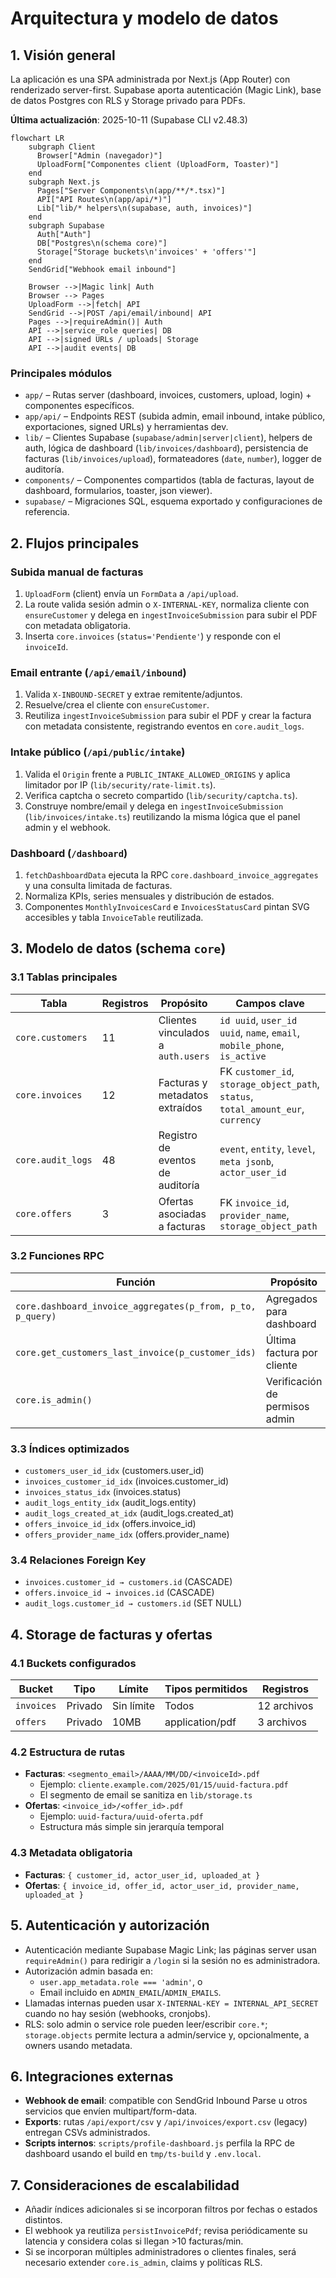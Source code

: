 # Arquitectura y modelo de datos

## 1. Visión general
La aplicación es una SPA administrada por Next.js (App Router) con renderizado server-first. Supabase aporta autenticación (Magic Link), base de datos Postgres con RLS y Storage privado para PDFs.

**Última actualización**: 2025-10-11 (Supabase CLI v2.48.3)

```mermaid
flowchart LR
    subgraph Client
      Browser["Admin (navegador)"]
      UploadForm["Componentes client (UploadForm, Toaster)"]
    end
    subgraph Next.js
      Pages["Server Components\n(app/**/*.tsx)"]
      API["API Routes\n(app/api/*)"]
      Lib["lib/* helpers\n(supabase, auth, invoices)"]
    end
    subgraph Supabase
      Auth["Auth"]
      DB["Postgres\n(schema core)"]
      Storage["Storage buckets\n'invoices' + 'offers'"]
    end
    SendGrid["Webhook email inbound"]

    Browser -->|Magic link| Auth
    Browser --> Pages
    UploadForm -->|fetch| API
    SendGrid -->|POST /api/email/inbound| API
    Pages -->|requireAdmin()| Auth
    API -->|service_role queries| DB
    API -->|signed URLs / uploads| Storage
    API -->|audit events| DB
```

### Principales módulos
- `app/` – Rutas server (dashboard, invoices, customers, upload, login) + componentes específicos.
- `app/api/` – Endpoints REST (subida admin, email inbound, intake público, exportaciones, signed URLs) y herramientas dev.
- `lib/` – Clientes Supabase (`supabase/admin|server|client`), helpers de auth, lógica de dashboard (`lib/invoices/dashboard`), persistencia de facturas (`lib/invoices/upload`), formateadores (`date`, `number`), logger de auditoría.
- `components/` – Componentes compartidos (tabla de facturas, layout de dashboard, formularios, toaster, json viewer).
- `supabase/` – Migraciones SQL, esquema exportado y configuraciones de referencia.

## 2. Flujos principales
### Subida manual de facturas
1. `UploadForm` (client) envía un `FormData` a `/api/upload`.
2. La route valida sesión admin o `X-INTERNAL-KEY`, normaliza cliente con `ensureCustomer` y delega en `ingestInvoiceSubmission` para subir el PDF con metadata obligatoria.
3. Inserta `core.invoices` (`status='Pendiente'`) y responde con el `invoiceId`.

### Email entrante (`/api/email/inbound`)
1. Valida `X-INBOUND-SECRET` y extrae remitente/adjuntos.
2. Resuelve/crea el cliente con `ensureCustomer`.
3. Reutiliza `ingestInvoiceSubmission` para subir el PDF y crear la factura con metadata consistente, registrando eventos en `core.audit_logs`.

### Intake público (`/api/public/intake`)
1. Valida el `Origin` frente a `PUBLIC_INTAKE_ALLOWED_ORIGINS` y aplica limitador por IP (`lib/security/rate-limit.ts`).
2. Verifica captcha o secreto compartido (`lib/security/captcha.ts`).
3. Construye nombre/email y delega en `ingestInvoiceSubmission` (`lib/invoices/intake.ts`) reutilizando la misma lógica que el panel admin y el webhook.

### Dashboard (`/dashboard`)
1. `fetchDashboardData` ejecuta la RPC `core.dashboard_invoice_aggregates` y una consulta limitada de facturas.
2. Normaliza KPIs, series mensuales y distribución de estados.
3. Componentes `MonthlyInvoicesCard` e `InvoicesStatusCard` pintan SVG accesibles y tabla `InvoiceTable` reutilizada.

## 3. Modelo de datos (schema `core`)

### 3.1 Tablas principales
| Tabla | Registros | Propósito | Campos clave |
| --- | --- | --- | --- |
| `core.customers` | 11 | Clientes vinculados a `auth.users` | `id uuid`, `user_id uuid`, `name`, `email`, `mobile_phone`, `is_active` |
| `core.invoices` | 12 | Facturas y metadatos extraídos | FK `customer_id`, `storage_object_path`, `status`, `total_amount_eur`, `currency` |
| `core.audit_logs` | 48 | Registro de eventos de auditoría | `event`, `entity`, `level`, `meta jsonb`, `actor_user_id` |
| `core.offers` | 3 | Ofertas asociadas a facturas | FK `invoice_id`, `provider_name`, `storage_object_path` |

### 3.2 Funciones RPC
| Función | Propósito | Parámetros | Retorna |
| --- | --- | --- | --- |
| `core.dashboard_invoice_aggregates(p_from, p_to, p_query)` | Agregados para dashboard | `p_from date`, `p_to date`, `p_query text` | JSON con totales y breakdowns |
| `core.get_customers_last_invoice(p_customer_ids)` | Última factura por cliente | `p_customer_ids uuid[]` | `customer_id`, `last_invoice_at` |
| `core.is_admin()` | Verificación de permisos admin | Ninguno | `boolean` |

### 3.3 Índices optimizados
- `customers_user_id_idx` (customers.user_id)
- `invoices_customer_id_idx` (invoices.customer_id) 
- `invoices_status_idx` (invoices.status)
- `audit_logs_entity_idx` (audit_logs.entity)
- `audit_logs_created_at_idx` (audit_logs.created_at)
- `offers_invoice_id_idx` (offers.invoice_id)
- `offers_provider_name_idx` (offers.provider_name)

### 3.4 Relaciones Foreign Key
- `invoices.customer_id → customers.id` (CASCADE)
- `offers.invoice_id → invoices.id` (CASCADE) 
- `audit_logs.customer_id → customers.id` (SET NULL)

## 4. Storage de facturas y ofertas

### 4.1 Buckets configurados
| Bucket | Tipo | Límite | Tipos permitidos | Registros |
| --- | --- | --- | --- | --- |
| `invoices` | Privado | Sin límite | Todos | 12 archivos |
| `offers` | Privado | 10MB | application/pdf | 3 archivos |

### 4.2 Estructura de rutas
- **Facturas**: `<segmento_email>/AAAA/MM/DD/<invoiceId>.pdf`
  - Ejemplo: `cliente.example.com/2025/01/15/uuid-factura.pdf`
  - El segmento de email se sanitiza en `lib/storage.ts`
- **Ofertas**: `<invoice_id>/<offer_id>.pdf`
  - Ejemplo: `uuid-factura/uuid-oferta.pdf`
  - Estructura más simple sin jerarquía temporal

### 4.3 Metadata obligatoria
- **Facturas**: `{ customer_id, actor_user_id, uploaded_at }`
- **Ofertas**: `{ invoice_id, offer_id, actor_user_id, provider_name, uploaded_at }`

## 5. Autenticación y autorización
- Autenticación mediante Supabase Magic Link; las páginas server usan `requireAdmin()` para redirigir a `/login` si la sesión no es administradora.
- Autorización admin basada en:
  - `user.app_metadata.role === 'admin'`, o
  - Email incluido en `ADMIN_EMAIL`/`ADMIN_EMAILS`.
- Llamadas internas pueden usar `X-INTERNAL-KEY = INTERNAL_API_SECRET` cuando no hay sesión (webhooks, cronjobs).
- RLS: solo admin o service role pueden leer/escribir `core.*`; `storage.objects` permite lectura a admin/service y, opcionalmente, a owners usando metadata.

## 6. Integraciones externas
- **Webhook de email**: compatible con SendGrid Inbound Parse u otros servicios que envíen multipart/form-data.
- **Exports**: rutas `/api/export/csv` y `/api/invoices/export.csv` (legacy) entregan CSVs administrados.
- **Scripts internos**: `scripts/profile-dashboard.js` perfila la RPC de dashboard usando el build en `tmp/ts-build` y `.env.local`.

## 7. Consideraciones de escalabilidad
- Añadir índices adicionales si se incorporan filtros por fechas o estados distintos.
- El webhook ya reutiliza `persistInvoicePdf`; revisa periódicamente su latencia y considera colas si llegan >10 facturas/min.
- Si se incorporan múltiples administradores o clientes finales, será necesario extender `core.is_admin`, claims y políticas RLS.
